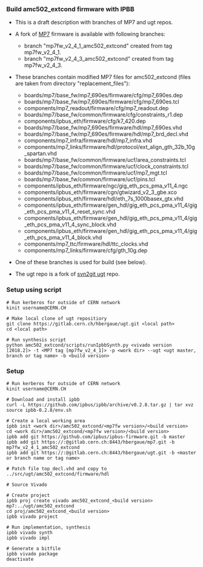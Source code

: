 ### Build amc502_extcond firmware with IPBB ###

* This is a draft description with branches of MP7 and ugt repos.
* A fork of [MP7](https://gitlab.cern.ch/hbergaue/mp7) firmware is available with following branches:
  - branch "mp7fw_v2_4_1_amc502_extcond" created from tag mp7fw_v2_4_1.
  - branch "mp7fw_v2_4_3_amc502_extcond" created from tag mp7fw_v2_4_3.
* These branches contain modified MP7 files for amc502_extcond (files are taken from directory "replacement_files"):
  - boards/mp7/base_fw/mp7_690es/firmware/cfg/mp7_690es.dep
  - boards/mp7/base_fw/mp7_690es/firmware/cfg/mp7_690es.tcl
  - components/mp7_readout/firmware/cfg/mp7_readout.dep
  - boards/mp7/base_fw/common/firmware/cfg/constraints_r1.dep
  - components/ipbus_eth/firmware/cfg/k7_420.dep
  - boards/mp7/base_fw/mp7_690es/firmware/hdl/mp7_690es.vhd
  - boards/mp7/base_fw/mp7_690es/firmware/hdl/mp7_brd_decl.vhd
  - components/mp7_infra/firmware/hdl/mp7_infra.vhd
  - components/mp7_links/firmware/hdl/protocol/ext_align_gth_32b_10g_spartan.vhd
  - boards/mp7/base_fw/common/firmware/ucf/area_constraints.tcl
  - boards/mp7/base_fw/common/firmware/ucf/clock_constraints.tcl
  - boards/mp7/base_fw/common/firmware/ucf/mp7_mgt.tcl
  - boards/mp7/base_fw/common/firmware/ucf/pins.tcl
  - components/ipbus_eth/firmware/ngc/gig_eth_pcs_pma_v11_4.ngc
  - components/ipbus_eth/firmware/cgn/gtwizard_v2_3_gbe.xco
  - components/ipbus_eth/firmware/hdl/eth_7s_1000basex_gtx.vhd
  - components/ipbus_eth/firmware/gen_hdl/gig_eth_pcs_pma_v11_4/gig_eth_pcs_pma_v11_4_reset_sync.vhd
  - components/ipbus_eth/firmware/gen_hdl/gig_eth_pcs_pma_v11_4/gig_eth_pcs_pma_v11_4_sync_block.vhd
  - components/ipbus_eth/firmware/gen_hdl/gig_eth_pcs_pma_v11_4/gig_eth_pcs_pma_v11_4_block.vhd
  - components/mp7_ttc/firmware/hdl/ttc_clocks.vhd
  - components/mp7_links/firmware/cfg/gth_10g.dep

* One of these branches is used for build (see below).

* The ugt repo is a fork of [svn2git ugt](https://gitlab.cern.ch/cms-cactus/svn2git/firmware/ugt) repo.

### Setup using script ###

    # Run kerberos for outside of CERN network
    kinit username@CERN.CH

    # Make local clone of ugt repositiory
    git clone https://gitlab.cern.ch/hbergaue/ugt.git <local path>
    cd <local path>
    
    # Run synthesis script
    python amc502_extcond/scripts/runIpbbSynth.py <vivado version [2018.2]> -t <MP7 tag [mp7fw_v2_4_1]> -p <work dir> --ugt <ugt master, branch or tag name> -b <build version>

### Setup ###

    # Run kerberos for outside of CERN network
    kinit username@CERN.CH

    # Download and install ipbb
    curl -L https://github.com/ipbus/ipbb/archive/v0.2.8.tar.gz | tar xvz
    source ipbb-0.2.8/env.sh

    # Create a local working area
    ipbb init <work dir>/amc502_extcond/<mp7fw version>/<build version>
    cd <work dir>/amc502_extcond/<mp7fw version>/<build version>
    ipbb add git https://github.com/ipbus/ipbus-firmware.git -b master
    ipbb add git https://:@gitlab.cern.ch:8443/hbergaue/mp7.git -b mp7fw_v2_4_1_amc502_extcond
    ipbb add git https://:@gitlab.cern.ch:8443/hbergaue/ugt.git -b <master or branch name or tag name>

    # Patch file top_decl.vhd and copy to ../src/ugt/amc502_extcond/firmware/hdl

    # Source Vivado
    
    # Create project 
    ipbb proj create vivado amc502_extcond_<build version> mp7:../ugt/amc502_extcond
    cd proj/amc502_extcond_<build version>
    ipbb vivado project

    # Run implementation, synthesis
    ipbb vivado synth
    ipbb vivado impl
    
    # Generate a bitfile
    ipbb vivado package
    deactivate

